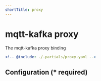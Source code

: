 ```yaml
---
shortTitle: proxy
---
```


# mqtt-kafka proxy

The mqtt-kafka proxy binding

```yaml {3}
<!-- @include: ./.partials/proxy.yaml -->
```

## Configuration (\* required)

<!-- @include: ./.partials/options.md -->
<!-- @include: ./.partials/routes.md -->
<!-- @include: ../.partials/exit.md -->
<!-- @include: ../.partials/telemetry.md -->
